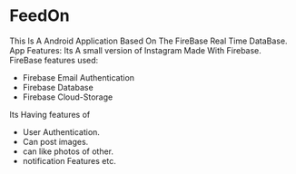# **FeedOn**
This Is A  Android Application Based On The FireBase Real Time DataBase. App Features:
Its A small version of Instagram Made With Firebase.
FireBase features used:

- Firebase Email Authentication
- Firebase Database
- Firebase Cloud-Storage


Its Having features of 
- User Authentication.
- Can post images.
- can like photos of other.
- notification Features etc.
